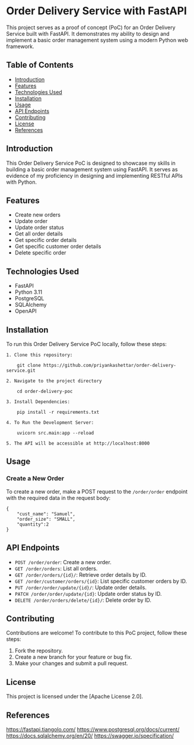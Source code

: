 # Order Delivery Service with FastAPI

This project serves as a proof of concept (PoC) for an Order Delivery Service built with FastAPI. It demonstrates my ability to design and implement a basic order management system using a modern Python web framework.
 

## Table of Contents
- [Introduction](#introduction)
- [Features](#features)
- [Technologies Used](#technologies-used)
- [Installation](#installation)
- [Usage](#usage)
- [API Endpoints](#api-endpoints)
- [Contributing](#contributing)
- [License](#license)
- [References](#references)


## Introduction

This Order Delivery Service PoC is designed to showcase my skills in building a basic order management system using FastAPI. It serves as evidence of my proficiency in designing and implementing RESTful APIs with Python.

## Features

- Create new orders
- Update order
- Update order status
- Get all order details
- Get specific order details
- Get specific customer order details
- Delete specific order

## Technologies Used

- FastAPI
- Python 3.11
- PostgreSQL
- SQLAlchemy
- OpenAPI

## Installation

To run this Order Delivery Service PoC locally, follow these steps:

    1. Clone this repository:

        git clone https://github.com/priyankashettar/order-delivery-service.git

    2. Navigate to the project directory
    
        cd order-delivery-poc

    3. Install Dependencies:

        pip install -r requirements.txt

    4. To Run the Development Server:

        uvicorn src.main:app --reload

    5. The API will be accessible at http://localhost:8000

## Usage

### Create a New Order

To create a new order, make a POST request to the `/order/order` endpoint with the required data in the request body:

    {
        "cust_name": "Samuel",
        "order_size": "SMALL",
        "quantity":2    
    }


## API Endpoints

- `POST /order/order`: Create a new order.
- `GET /order/orders`: List all orders.
- `GET /order/orders/{id}/`: Retrieve order details by ID.
- `GET /order/customer/orders/{id}`: List specific customer orders by ID.
- `PUT /order/order/update/{id}/`: Update order details.
- `PATCH /order/order/update/{id}`: Update order status by ID.
- `DELETE /order/orders/delete/{id}/`: Delete order by ID.


## Contributing

Contributions are welcome! To contribute to this PoC project, follow these steps:

1. Fork the repository.
2. Create a new branch for your feature or bug fix.
3. Make your changes and submit a pull request.


## License

This project is licensed under the [Apache License 2.0].


## References
https://fastapi.tiangolo.com/
https://www.postgresql.org/docs/current/
https://docs.sqlalchemy.org/en/20/
https://swagger.io/specification/


